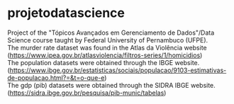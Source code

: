 # projetodatascience

Project of the "Tópicos Avançados em Gerenciamento de Dados"/Data Science course taught by Federal University of Pernambuco (UFPE).  
The murder rate dataset was found in the Atlas da Violência website 
(https://www.ipea.gov.br/atlasviolencia/filtros-series/1/homicidios)  
The population datasets were obtained through the IBGE website.
(https://www.ibge.gov.br/estatisticas/sociais/populacao/9103-estimativas-de-populacao.html?=&t=o-que-e)  
The gdp (pib) datasets were obtained through the SIDRA IBGE website.  
(https://sidra.ibge.gov.br/pesquisa/pib-munic/tabelas)

